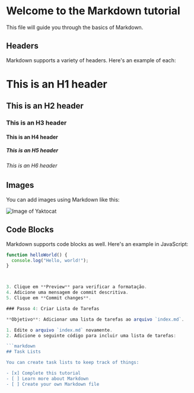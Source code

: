 
# Welcome to the Markdown tutorial

This file will guide you through the basics of Markdown.

## Headers

Markdown supports a variety of headers. Here's an example of each:

# This is an H1 header
## This is an H2 header
### This is an H3 header
#### This is an H4 header
##### This is an H5 header
###### This is an H6 header

## Images

You can add images using Markdown like this:

![Image of Yaktocat](https://octodex.github.com/images/yaktocat.png)



## Code Blocks

Markdown supports code blocks as well. Here's an example in JavaScript:

```javascript
function helloWorld() {
  console.log("Hello, world!");
}



3. Clique em **Preview** para verificar a formatação.
4. Adicione uma mensagem de commit descritiva.
5. Clique em **Commit changes**.

### Passo 4: Criar Lista de Tarefas

**Objetivo**: Adicionar uma lista de tarefas ao arquivo `index.md`.

1. Edite o arquivo `index.md` novamente.
2. Adicione o seguinte código para incluir uma lista de tarefas:

```markdown
## Task Lists

You can create task lists to keep track of things:

- [x] Complete this tutorial
- [ ] Learn more about Markdown
- [ ] Create your own Markdown file

